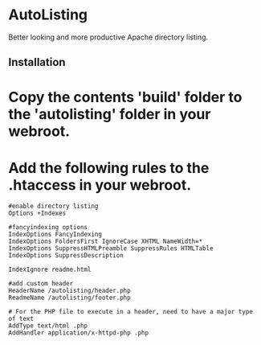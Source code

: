 AutoListing
===========

Better looking and more productive Apache directory listing.


## Installation

# Copy the contents 'build' folder to the 'autolisting' folder in your webroot.
# Add the following rules to the .htaccess in your webroot.

```
#enable directory listing
Options +Indexes

#fancyindexing options
IndexOptions FancyIndexing
IndexOptions FoldersFirst IgnoreCase XHTML NameWidth=*
IndexOptions SuppressHTMLPreamble SuppressRules HTMLTable
IndexOptions SuppressDescription

IndexIgnore readme.html

#add custom header
HeaderName /autolisting/header.php
ReadmeName /autolisting/footer.php

# For the PHP file to execute in a header, need to have a major type of text
AddType text/html .php
AddHandler application/x-httpd-php .php
```